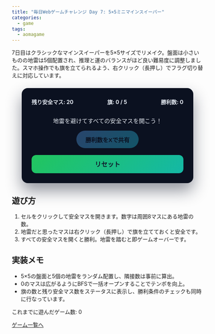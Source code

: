 ```yaml
---
title: "毎日Webゲームチャレンジ Day 7: 5×5ミニマインスイーパー"
categories:
  - game
tags:
  - aomagame
---
```


7日目はクラシックなマインスイーパーを5×5サイズでリメイク。盤面は小さいものの地雷は5個配置され、推理と運のバランスがほど良い難易度に調整しました。スマホ操作でも旗を立てられるよう、右クリック（長押し）でフラグ切り替えに対応しています。

<style>
#mini-minesweeper-game {
  max-width: 400px;
  margin: 24px auto;
  padding: 26px;
  border-radius: 16px;
  background: #0b1120;
  color: #e2e8f0;
  box-shadow: 0 20px 40px rgba(15, 23, 42, 0.45);
}
#mini-minesweeper-game .stats {
  display: flex;
  justify-content: space-between;
  align-items: center;
  gap: 12px;
  flex-wrap: wrap;
  margin-bottom: 12px;
  font-weight: bold;
}
#mini-minesweeper-game .wins {
  font-weight: 700;
}
#mini-minesweeper-game .board {
  display: grid;
  grid-template-columns: repeat(5, 1fr);
  gap: 6px;
}
#mini-minesweeper-game .cell {
  width: 100%;
  padding-top: 100%;
  position: relative;
}
#mini-minesweeper-game .cell button {
  position: absolute;
  top: 0;
  left: 0;
  width: 100%;
  height: 100%;
  border: none;
  border-radius: 10px;
  background: #1e293b;
  color: #e2e8f0;
  font-weight: 700;
  font-size: 1.1rem;
  cursor: pointer;
  transition: transform 0.1s ease, background 0.1s ease;
}
#mini-minesweeper-game .cell button:hover {
  transform: translateY(-1px);
}
#mini-minesweeper-game .cell button.revealed {
  background: #111827;
  cursor: default;
  transform: none;
}
#mini-minesweeper-game .cell button.mine {
  background: #ef4444;
  color: #fff;
}
#mini-minesweeper-game .cell button.flagged {
  background: #334155;
  color: #fde68a;
}
#mini-minesweeper-game .log {
  margin-top: 16px;
  text-align: center;
  font-size: 0.95rem;
}
#mini-minesweeper-game .actions {
  margin-top: 16px;
  display: flex;
  justify-content: center;
}
#mini-minesweeper-game .share-button {
  border: none;
  border-radius: 9999px;
  padding: 12px 24px;
  font-size: 0.95rem;
  font-weight: 700;
  background: linear-gradient(135deg, #60a5fa, #22d3ee);
  color: #0b1120;
  cursor: pointer;
  box-shadow: 0 16px 32px rgba(34, 211, 238, 0.35);
  transition: transform 0.15s ease, box-shadow 0.15s ease, opacity 0.15s ease;
}
#mini-minesweeper-game .share-button:hover:not(:disabled) {
  transform: translateY(-1px);
  box-shadow: 0 20px 40px rgba(34, 211, 238, 0.45);
}
#mini-minesweeper-game .share-button:disabled {
  opacity: 0.35;
  cursor: not-allowed;
  box-shadow: none;
}
#mini-minesweeper-game .reset {
  width: 100%;
  margin-top: 18px;
  padding: 12px 18px;
  border: none;
  border-radius: 12px;
  font-weight: 700;
  font-size: 1.05rem;
  cursor: pointer;
  background: linear-gradient(135deg, #22c55e, #14b8a6);
  color: #0f172a;
  transition: transform 0.15s ease, box-shadow 0.15s ease;
}
#mini-minesweeper-game .reset:hover {
  transform: translateY(-2px);
  box-shadow: 0 12px 20px rgba(20, 184, 166, 0.35);
}
</style>

<div id="mini-minesweeper-game">
  <div class="stats">
    <span class="safe">残り安全マス: 20</span>
    <span class="flags">旗: 0 / 5</span>
    <span class="wins">勝利数: 0</span>
  </div>
  <div class="board"></div>
  <p class="log">地雷を避けてすべての安全マスを開こう！</p>
  <div class="actions">
    <button type="button" class="share-button" disabled>勝利数をXで共有</button>
  </div>
  <button type="button" class="reset">リセット</button>
</div>

<script>
(() => {
  const root = document.getElementById('mini-minesweeper-game');
  if (!root) {
    return;
  }

  const boardEl = root.querySelector('.board');
  const logEl = root.querySelector('.log');
  const safeEl = root.querySelector('.safe');
  const flagsEl = root.querySelector('.flags');
  const winsEl = root.querySelector('.wins');
  const resetButton = root.querySelector('.reset');
  const shareButton = root.querySelector('.share-button');
  const getPlayCountEl = () => document.querySelector('[data-aomagame-play-count]');

  const storageKey = 'aomagame:best:mini-minesweeper';
  const playedKey = 'aomagame:played:mini-minesweeper';

  const size = 5;
  const mineCount = 5;
  const totalCells = size * size;
  const directions = [-1, 0, 1];

  let cells = [];
  let gameOver = false;
  let revealedSafe = 0;
  let flaggedCount = 0;
  let totalWins = 0;
  let storageAvailable = false;

  const updatePlayCount = () => {
    const counterEl = getPlayCountEl();
    if (!counterEl) {
      return;
    }
    try {
      let total = 0;
      for (let i = 0; i < localStorage.length; i += 1) {
        const key = localStorage.key(i);
        if (typeof key !== 'string' || !key.startsWith('aomagame:played:')) {
          continue;
        }
        const value = Number.parseInt(localStorage.getItem(key) ?? '0', 10);
        if (!Number.isNaN(value) && value > 0) {
          total += 1;
        }
      }
      counterEl.textContent = total;
    } catch (error) {
      counterEl.textContent = '0';
    }
  };

  const markPlayed = () => {
    if (!storageAvailable) {
      return;
    }
    try {
      const current = Number.parseInt(localStorage.getItem(playedKey) ?? '0', 10);
      const next = Number.isNaN(current) ? 1 : current + 1;
      localStorage.setItem(playedKey, String(next));
    } catch (error) {
      return;
    }
    updatePlayCount();
  };


  const updateStats = () => {
    const remaining = totalCells - mineCount - revealedSafe;
    safeEl.textContent = `残り安全マス: ${remaining}`;
    flagsEl.textContent = `旗: ${flaggedCount} / ${mineCount}`;
    if (winsEl) {
      winsEl.textContent = `勝利数: ${totalWins}`;
    }
    if (shareButton) {
      shareButton.disabled = totalWins <= 0;
    }
  };

  const detectStorage = () => {
    try {
      const testKey = `${storageKey}-test`;
      localStorage.setItem(testKey, '1');
      localStorage.removeItem(testKey);
      storageAvailable = true;
    } catch (error) {
      storageAvailable = false;
    }
  };

  const loadWins = () => {
    if (!storageAvailable) {
      updateStats();
      return;
    }
    const stored = localStorage.getItem(storageKey);
    if (!stored) {
      updateStats();
      return;
    }
    const value = Number.parseInt(stored, 10);
    if (!Number.isNaN(value) && value > 0) {
      totalWins = value;
    }
    updateStats();
  };

  const saveWins = () => {
    if (!storageAvailable || totalWins <= 0) {
      return;
    }
    localStorage.setItem(storageKey, String(totalWins));
  };

  const openShareWindow = () => {
    if (totalWins <= 0) {
      return;
    }
    const text = `5×5ミニマインスイーパーで通算 ${totalWins} 勝！ #aomagame`;
    const shareUrl = new URL('https://twitter.com/intent/tweet');
    shareUrl.searchParams.set('text', text);
    shareUrl.searchParams.set('url', window.location.href);
    window.open(shareUrl.toString(), '_blank', 'noopener');
  };

  const indexFromCoord = (row, col) => row * size + col;

  const getNeighbors = (row, col) => {
    const neighbors = [];
    directions.forEach((dr) => {
      directions.forEach((dc) => {
        if (dr === 0 && dc === 0) {
          return;
        }
        const nr = row + dr;
        const nc = col + dc;
        if (nr >= 0 && nr < size && nc >= 0 && nc < size) {
          neighbors.push(indexFromCoord(nr, nc));
        }
      });
    });
    return neighbors;
  };

  const revealCell = (cell) => {
    if (cell.revealed || cell.flagged || gameOver) {
      return;
    }
    cell.revealed = true;
    cell.button.classList.add('revealed');

    if (cell.mine) {
      cell.button.classList.add('mine');
      cell.button.textContent = 'X';
      return;
    }

    revealedSafe += 1;
    const number = cell.adjacent;
    cell.button.textContent = number > 0 ? String(number) : '';

    if (number === 0) {
      const queue = [...getNeighbors(cell.row, cell.col)];
      while (queue.length > 0) {
        const neighborIndex = queue.shift();
        const neighbor = cells[neighborIndex];
        if (!neighbor || neighbor.revealed || neighbor.flagged || neighbor.mine) {
          continue;
        }
        neighbor.revealed = true;
        neighbor.button.classList.add('revealed');
        revealedSafe += 1;
        const num = neighbor.adjacent;
        neighbor.button.textContent = num > 0 ? String(num) : '';
        if (num === 0) {
          queue.push(...getNeighbors(neighbor.row, neighbor.col));
        }
      }
    }
  };

  const checkWin = () => {
    if (revealedSafe === totalCells - mineCount) {
      gameOver = true;
      totalWins += 1;
      saveWins();
      updateStats();
      logEl.textContent = `お見事！すべての安全マスを開きました。通算 ${totalWins} 勝です。`;
    }
  };

  const revealAllMines = () => {
    cells.forEach((cell) => {
      if (!cell.mine) {
        return;
      }
      cell.button.classList.add('mine');
      cell.button.classList.add('revealed');
      cell.button.textContent = 'X';
    });
  };

  const handleCellClick = (cell) => {
    if (gameOver || cell.flagged) {
      return;
    }
    if (cell.mine) {
      revealCell(cell);
      revealAllMines();
      gameOver = true;
      logEl.textContent = 'ドカン！地雷を踏んでしまいました…';
      return;
    }
    revealCell(cell);
    checkWin();
    updateStats();
  };

  const toggleFlag = (cell) => {
    if (cell.revealed || gameOver) {
      return;
    }
    if (cell.flagged) {
      cell.flagged = false;
      flaggedCount -= 1;
      cell.button.classList.remove('flagged');
      cell.button.textContent = '';
    } else if (flaggedCount < mineCount) {
      cell.flagged = true;
      flaggedCount += 1;
      cell.button.classList.add('flagged');
      cell.button.textContent = 'F';
    }
    updateStats();
  };

  const buildBoard = () => {
    markPlayed();
    boardEl.innerHTML = '';
    cells = [];
    revealedSafe = 0;
    flaggedCount = 0;
    gameOver = false;
    logEl.textContent = '地雷を避けてすべての安全マスを開こう！';

    for (let row = 0; row < size; row += 1) {
      for (let col = 0; col < size; col += 1) {
        const button = document.createElement('button');
        button.type = 'button';
        button.className = '';
        const cell = {
          row,
          col,
          index: indexFromCoord(row, col),
          mine: false,
          adjacent: 0,
          revealed: false,
          flagged: false,
          button,
        };

        button.addEventListener('click', () => {
          handleCellClick(cell);
        });

        button.addEventListener('contextmenu', (event) => {
          event.preventDefault();
          toggleFlag(cell);
        });

        let longPressTimer = null;
        let longPressTriggered = false;

        button.addEventListener('touchstart', (event) => {
          if (event.touches.length !== 1) {
            return;
          }
          event.preventDefault();
          longPressTriggered = false;
          longPressTimer = window.setTimeout(() => {
            toggleFlag(cell);
            longPressTriggered = true;
          }, 500);
        }, { passive: false });

        button.addEventListener('touchend', () => {
          if (longPressTimer) {
            clearTimeout(longPressTimer);
            longPressTimer = null;
          }
          if (!longPressTriggered) {
            handleCellClick(cell);
          }
        });

        button.addEventListener('touchmove', (event) => {
          if (!longPressTimer) {
            return;
          }
          const touch = event.touches[0];
          if (!touch) {
            return;
          }
          const rect = button.getBoundingClientRect();
          const within = (
            touch.clientX >= rect.left - 10 &&
            touch.clientX <= rect.right + 10 &&
            touch.clientY >= rect.top - 10 &&
            touch.clientY <= rect.bottom + 10
          );
          if (!within) {
            clearTimeout(longPressTimer);
            longPressTimer = null;
          }
        });

        const wrapper = document.createElement('div');
        wrapper.className = 'cell';
        wrapper.appendChild(button);
        boardEl.appendChild(wrapper);
        cells.push(cell);
      }
    }

    // 配置をシャッフル
    const indices = Array.from({ length: totalCells }, (_, idx) => idx);
    for (let i = indices.length - 1; i > 0; i -= 1) {
      const j = Math.floor(Math.random() * (i + 1));
      [indices[i], indices[j]] = [indices[j], indices[i]];
    }

    for (let i = 0; i < mineCount; i += 1) {
      cells[indices[i]].mine = true;
    }

    cells.forEach((cell) => {
      if (cell.mine) {
        return;
      }
      const neighbors = getNeighbors(cell.row, cell.col);
      const count = neighbors.filter((index) => cells[index].mine).length;
      cell.adjacent = count;
    });

    updateStats();
  };

  resetButton.addEventListener('click', () => {
    buildBoard();
  });

  if (shareButton) {
    shareButton.addEventListener('click', (event) => {
      event.preventDefault();
      if (totalWins <= 0) {
        return;
      }
      openShareWindow();
    });
  }

  detectStorage();
  loadWins();
  if (document.readyState === 'loading') {
    document.addEventListener('DOMContentLoaded', updatePlayCount, { once: true });
  } else {
    updatePlayCount();
  }
  buildBoard();
})();
</script>

## 遊び方
1. セルをクリックして安全マスを開きます。数字は周囲8マスにある地雷の数。
2. 地雷だと思ったマスは右クリック（長押し）で旗を立てておくと安全です。
3. すべての安全マスを開くと勝利。地雷を踏むと即ゲームオーバーです。

## 実装メモ
- 5×5の盤面と5個の地雷をランダム配置し、隣接数は事前に算出。
- 0のマスは広がるようにBFSで一括オープンすることでテンポを向上。
- 旗の数と残り安全マス数をステータスに表示し、勝利条件のチェックも同時に行なっています。


<p class="game-progress">これまでに遊んだゲーム数: <span data-aomagame-play-count>0</span></p>
<p class="game-link"><a href="http://localhost:4000/tags/#aomagame">ゲーム一覧へ</a></p>
